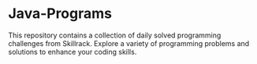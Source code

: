 # Java-Programs
This repository contains a collection of daily solved programming challenges from Skillrack. Explore a variety of programming problems and solutions to enhance your coding skills.
